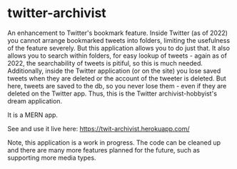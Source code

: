 # twitter-archivist

An enhancement to Twitter's bookmark feature. Inside Twitter (as of 2022) you cannot arrange bookmarked tweets into folders, limiting the usefulness of the feature severely. But this application allows you to do just that. It also allows you to search within folders, for easy lookup of tweets - again as of 2022, the searchability of tweets is pitiful, so this is much needed. 
Additionally, inside the Twitter application (or on the site) you lose saved tweets when they are deleted or the account of the tweeter is deleted. But here, tweets are saved to the db, so you never lose them - even if they are deleted on the Twitter app. Thus, this is the Twitter archivist-hobbyist's dream application.

It is a MERN app.

See and use it live here: https://twit-archivist.herokuapp.com/

Note, this application is a work in progress. The code can be cleaned up and there are many more features planned for the future, such as supporting more media types.
